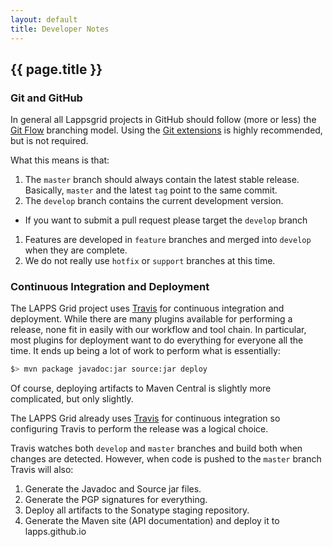 ```yaml
---
layout: default
title: Developer Notes
---
```


## {{ page.title }}

### Git and GitHub

In general all Lappsgrid projects in GitHub should follow (more or less) the [Git Flow](http://nvie.com/posts/a-successful-git-branching-model/)
branching model.  Using the [Git extensions](https://github.com/nvie/gitflow) is highly
recommended, but is not required.

What this means is that:

1. The `master` branch should always contain the latest stable release. Basically, 
`master` and the latest `tag` point to the same commit.
1. The `develop` branch contains the current development version. 
 * If you want to submit a pull request please target the `develop` branch
1. Features are developed in `feature` branches and merged into `develop` when they are complete.
1. We do not really use `hotfix` or `support` branches at this time.

### Continuous Integration and Deployment

The LAPPS Grid project uses [Travis](https://travis-ci.org/lapps) for continuous integration and deployment.
While there are many plugins available for performing a release, none fit in easily with our
workflow and tool chain.  In particular, most plugins for deployment want to do everything for
everyone all the time.  It ends up being a lot of work to perform what is essentially:

```bash
$> mvn package javadoc:jar source:jar deploy
```
Of course, deploying artifacts to Maven Central is slightly more complicated, but only slightly.

The LAPPS Grid already uses [Travis](https://travis-ci.org/lapps) for continuous integration 
so configuring Travis to perform the release was a logical choice.

Travis watches both `develop` and `master` branches and build both when changes are detected.
However, when code is pushed to the `master` branch Travis will also:

1. Generate the Javadoc and Source jar files.
1. Generate the PGP signatures for everything.
1. Deploy all artifacts to the Sonatype staging repository.
1. Generate the Maven site (API documentation) and deploy it to lapps.github.io
